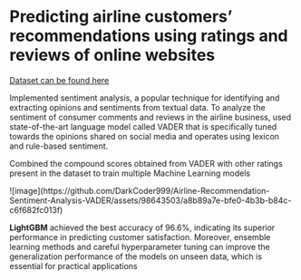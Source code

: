 # Predicting airline customers’ recommendations using ratings and reviews of online websites
<a href="https://www.kaggle.com/datasets/khushipitroda/airline-reviews">Dataset can be found here</a>
<p>Implemented sentiment analysis, a popular technique for identifying and extracting opinions and sentiments from textual data. To analyze the sentiment of consumer 
comments and reviews in the airline business, used state-of-the-art language model called VADER that is specifically tuned towards the opinions shared on social media and operates using lexicon and rule-based sentiment.</p>
<p>Combined the compound scores obtained from VADER with other ratings present in the dataset to train multiple Machine Learning models</p>
![image](https://github.com/DarkCoder999/Airline-Recommendation-Sentiment-Analysis-VADER/assets/98643503/a8b89a7e-bfe0-4b3b-b84c-c6f682fc013f)
<p><b>LightGBM</b> achieved the best accuracy of 96.6%, indicating its superior performance in predicting customer satisfaction. Moreover, ensemble learning methods and careful hyperparameter tuning can improve the generalization performance of the models on unseen data, which is essential for practical applications </p>
